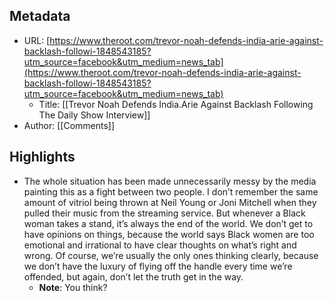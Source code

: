 ## Metadata
* URL: [https://www.theroot.com/trevor-noah-defends-india-arie-against-backlash-followi-1848543185?utm_source=facebook&utm_medium=news_tab](https://www.theroot.com/trevor-noah-defends-india-arie-against-backlash-followi-1848543185?utm_source=facebook&utm_medium=news_tab)
    * Title: [[Trevor Noah Defends India.Arie Against Backlash Following The Daily Show Interview]]
* Author: [[Comments]]

## Highlights
* The whole situation has been made unnecessarily messy by the media painting this as a fight between two people. I don’t remember the same amount of vitriol being thrown at Neil Young or Joni Mitchell when they pulled their music from the streaming service. But whenever a Black woman takes a stand, it’s always the end of the world. We don’t get to have opinions on things, because the world says Black women are too emotional and irrational to have clear thoughts on what’s right and wrong. Of course, we’re usually the only ones thinking clearly, because we don’t have the luxury of flying off the handle every time we’re offended, but again, don’t let the truth get in the way.
  * **Note**: You think?

